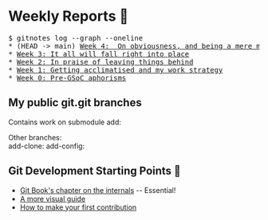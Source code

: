 # Weekly Reports 📝

<pre>
$ gitnotes log --graph --oneline
* (HEAD -> main) <a href="/gitnotes/week4">Week 4:  On obviousness, and being a mere mortal</a>
* <a href="/gitnotes/week3">Week 3: It all will fall right into place</a>
* <a href="/gitnotes/week2">Week 2: In praise of leaving things behind</a>
* <a href="/gitnotes/week1">Week 1: Getting acclimatised and my work strategy</a>
* <a href="/gitnotes/week0">Week 0: Pre-GSoC aphorisms</a>
</pre>

## My public git.git branches

Contains work on submodule add: [](https://github.com/tfidfwastaken/git/tree/submodule-add-in-c-v4)

Other branches:  
add-clone: [](https://github.com/tfidfwastaken/git/commits/submodule-add-in-c-add-clone-v3)
add-config: [](https://github.com/tfidfwastaken/git/commits/submodule-add-in-c-add-config-v2)

## Git Development Starting Points 🏁

- [Git Book's chapter on the internals](https://git-scm.com/book/en/v2/Git-Internals-Plumbing-and-Porcelain) -- Essential!
- [A more visual guide](https://codewords.recurse.com/issues/two/git-from-the-inside-out)
- [How to make your first contribution](https://git-scm.com/docs/MyFirstContribution)
